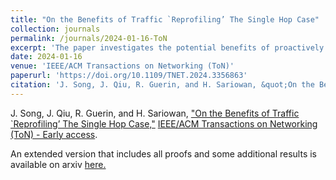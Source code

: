 ```yaml
---
title: "On the Benefits of Traffic `Reprofiling’ The Single Hop Case"
collection: journals
permalink: /journals/2024-01-16-ToN
excerpt: 'The paper investigates the potential benefits of proactively changing user-specified traffic profiles, potentially incurring a reprofiling delay, to help a scheduler provide hard delay bounds to flows with less bandwidth. While reprofiling is of no benefit with an optimal EDF scheduler, the paper demonstrates that reprofiling can allow simple static priority and FIFO schedulers to significantly improve their performance, in some cases closely matching that of an EDF scheduler.'
date: 2024-01-16
venue: 'IEEE/ACM Transactions on Networking (ToN)'
paperurl: 'https://doi.org/10.1109/TNET.2024.3356863'
citation: 'J. Song, J. Qiu, R. Guerin, and H. Sariowan, &quot;On the Benefits of Traffic `Reprofiling’ The Single Hop Case.&quot; IEEE/ACM Transactions on Networking (ToN), Early access'  
---
```


J. Song, J. Qiu, R. Guerin, and H. Sariowan, ["On the Benefits of Traffic `Reprofiling’ The Single Hop Case,"](https://doi.org/10.1109/TNET.2024.3356863)
[IEEE/ACM Transactions on Networking (ToN) - Early access](https://ieeexplore.ieee.org/xpl/tocresult.jsp?isnumber=4359146&punumber=90).

An extended version that includes all proofs and some additional results is available on arxiv [here.](https://arxiv.org/abs/2104.02222)